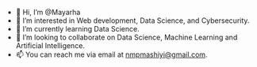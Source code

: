- 👋 Hi, I’m @Mayarha
- 👀 I’m interested in Web development, Data Science, and Cybersecurity.
- 🌱 I’m currently learning Data Science. 
- 💞️ I’m looking to collaborate on Data Science, Machine Learning and Artificial Intelligence.
- 📫 You can reach me via email at nmpmashiyi@gmail.com.

<!---
Mayarha/Mayarha is a ✨ special ✨ repository because its `README.md` (this file) appears on your GitHub profile.
You can click the Preview link to take a look at your changes.
--->
